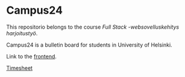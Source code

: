 # Campus24

This repositorio belongs to the course _Full Stack -websovelluskehitys harjoitustyö_. 

Campus24 is a bulletin board for students in University of Helsinki.

Link to the [frontend](https://github.com/olgaviho/campus24-frontend).

[Timesheet](https://github.com/olgaviho/campus24-frontend/blob/master/timesheet.md)
